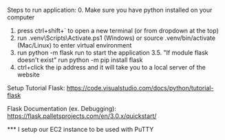 Steps to run application:
0. Make sure you have python installed on your computer
1. press ctrl+shift+` to open a new terminal (or from dropdown at the top)
2. run .venv\Scripts\Activate.ps1 (Windows) or source .venv/bin/activate (Mac/Linux) to enter virtual environment
3. run python -m flask run to start the application
    3.5. "If module flask doesn't exist" run python -m pip install flask
4. ctrl+click the ip address and it will take you to a local server of the website

Setup Tutorial Flask:
https://code.visualstudio.com/docs/python/tutorial-flask

Flask Documentation (ex. Debugging):
https://flask.palletsprojects.com/en/3.0.x/quickstart/

*** I setup our EC2 instance to be used with PuTTY

